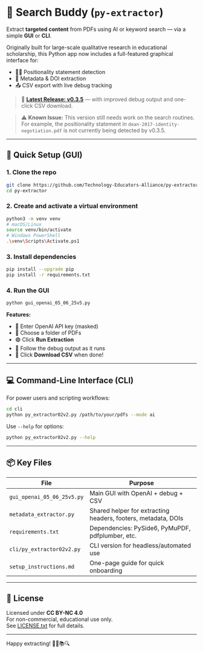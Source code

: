 # 🧠 Search Buddy (`py-extractor`)

Extract **targeted content** from PDFs using AI or keyword search — via a simple **GUI** or **CLI**.

Originally built for large-scale qualitative research in educational scholarship, this Python app now includes a full-featured graphical interface for:

- 🧑‍🏫 Positionality statement detection  
- 📄 Metadata & DOI extraction  
- 📤 CSV export with live debug tracking

> 🚀 **[Latest Release: v0.3.5](https://github.com/Technology-Educators-Alliance/py-extractor/releases/latest)** — with improved debug output and one-click CSV download.

> ⚠️ **Known Issue:** This version still needs work on the search routines. For example, the positionality statement in `dean-2017-identity-negotiation.pdf` is not currently being detected by v0.3.5.

---

## 🧰 Quick Setup (GUI)

### 1. Clone the repo

```bash
git clone https://github.com/Technology-Educators-Alliance/py-extractor.git
cd py-extractor
```

### 2. Create and activate a virtual environment

```bash
python3 -m venv venv
# macOS/Linux
source venv/bin/activate
# Windows PowerShell
.\venv\Scripts\Activate.ps1
```

### 3. Install dependencies

```bash
pip install --upgrade pip
pip install -r requirements.txt
```

### 4. Run the GUI

```bash
python gui_openai_05_06_25v5.py
```

**Features:**

- 🔑 Enter OpenAI API key (masked)
- 📁 Choose a folder of PDFs
- 🟢 Click **Run Extraction**
- 🧾 Follow the debug output as it runs
- 🧃 Click **Download CSV** when done!

---

## 💻 Command-Line Interface (CLI)

For power users and scripting workflows:

```bash
cd cli
python py_extractor02v2.py /path/to/your/pdfs --mode ai
```

Use `--help` for options:

```bash
python py_extractor02v2.py --help
```

---

## 📦 Key Files

| File | Purpose |
|------|---------|
| `gui_openai_05_06_25v5.py` | Main GUI with OpenAI + debug + CSV |
| `metadata_extractor.py` | Shared helper for extracting headers, footers, metadata, DOIs |
| `requirements.txt` | Dependencies: PySide6, PyMuPDF, pdfplumber, etc. |
| `cli/py_extractor02v2.py` | CLI version for headless/automated use |
| `setup_instructions.md` | One-page guide for quick onboarding |

---

## 🪪 License

Licensed under **CC BY-NC 4.0**  
For non-commercial, educational use only.  
See [LICENSE.txt](LICENSE.txt) for full details.

---

Happy extracting! 🧙‍♂️📚🔍
